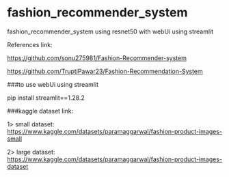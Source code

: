 # fashion_recommender_system
fashion_recommender_system using resnet50 with webUi using streamlit

References link:

https://github.com/sonu275981/Fashion-Recommender-system

https://github.com/TruptiPawar23/Fashion-Recommendation-System


###to use webUi using streamlit

pip install streamlit==1.28.2



###kaggle dataset link:

1> small dataset:   https://www.kaggle.com/datasets/paramaggarwal/fashion-product-images-small

2> large dataset:   https://www.kaggle.com/datasets/paramaggarwal/fashion-product-images-dataset
